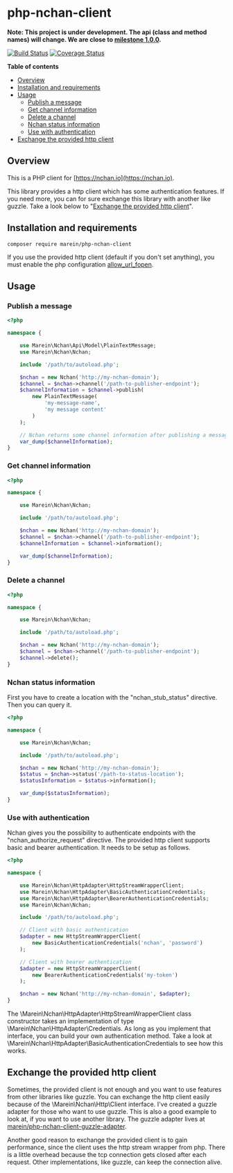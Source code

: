 # php-nchan-client

__Note: This project is under development. The api (class and method names) will change.
We are close to [milestone 1.0.0](https://github.com/marein/php-nchan-client/milestone/1).__

[![Build Status](https://travis-ci.org/marein/php-nchan-client.svg?branch=master)](https://travis-ci.org/marein/php-nchan-client)
[![Coverage Status](https://coveralls.io/repos/github/marein/php-nchan-client/badge.svg?branch=master)](https://coveralls.io/github/marein/php-nchan-client?branch=master)

__Table of contents__

* [Overview](#overview)
* [Installation and requirements](#installation-and-requirements)
* [Usage](#usage)
  * [Publish a message](#publish-a-message)
  * [Get channel information](#get-channel-information)
  * [Delete a channel](#delete-a-channel)
  * [Nchan status information](#nchan-status-information)
  * [Use with authentication](#use-with-authentication)
* [Exchange the provided http client](#exchange-the-provided-http-client)

## Overview

This is a PHP client for [https://nchan.io](https://nchan.io).

This library provides a http client which has some authentication features. If you need more, you can for sure
exchange this library with another like guzzle. Take a look below to
"[Exchange the provided http client](#exchange-the-provided-http-client)".

## Installation and requirements

```
composer require marein/php-nchan-client
```

If you use the provided http client (default if you don't set anything),
you must enable the php configuration
[allow_url_fopen](http://php.net/manual/en/filesystem.configuration.php#ini.allow-url-fopen).

## Usage

### Publish a message

```php
<?php

namespace {

    use Marein\Nchan\Api\Model\PlainTextMessage;
    use Marein\Nchan\Nchan;

    include '/path/to/autoload.php';

    $nchan = new Nchan('http://my-nchan-domain');
    $channel = $nchan->channel('/path-to-publisher-endpoint');
    $channelInformation = $channel->publish(
        new PlainTextMessage(
            'my-message-name',
            'my message content'
        )
    );

    // Nchan returns some channel information after publishing a message.
    var_dump($channelInformation);
}
```

### Get channel information

```php
<?php

namespace {

    use Marein\Nchan\Nchan;

    include '/path/to/autoload.php';

    $nchan = new Nchan('http://my-nchan-domain');
    $channel = $nchan->channel('/path-to-publisher-endpoint');
    $channelInformation = $channel->information();

    var_dump($channelInformation);
}
```

### Delete a channel

```php
<?php

namespace {

    use Marein\Nchan\Nchan;

    include '/path/to/autoload.php';

    $nchan = new Nchan('http://my-nchan-domain');
    $channel = $nchan->channel('/path-to-publisher-endpoint');
    $channel->delete();
}
```

### Nchan status information

First you have to create a location with the "nchan_stub_status" directive. Then you can query it.

```php
<?php

namespace {

    use Marein\Nchan\Nchan;

    include '/path/to/autoload.php';

    $nchan = new Nchan('http://my-nchan-domain');
    $status = $nchan->status('/path-to-status-location');
    $statusInformation = $status->information();

    var_dump($statusInformation);
}
```

### Use with authentication

Nchan gives you the possibility to authenticate endpoints with the "nchan_authorize_request" directive.
The provided http client supports basic and bearer authentication. It needs to be setup as follows.

```php
<?php

namespace {

    use Marein\Nchan\HttpAdapter\HttpStreamWrapperClient;
    use Marein\Nchan\HttpAdapter\BasicAuthenticationCredentials;
    use Marein\Nchan\HttpAdapter\BearerAuthenticationCredentials;
    use Marein\Nchan\Nchan;

    include '/path/to/autoload.php';

    // Client with basic authentication
    $adapter = new HttpStreamWrapperClient(
        new BasicAuthenticationCredentials('nchan', 'password')
    );

    // Client with bearer authentication
    $adapter = new HttpStreamWrapperClient(
        new BearerAuthenticationCredentials('my-token')
    );

    $nchan = new Nchan('http://my-nchan-domain', $adapter);
}
```

The \Marein\Nchan\HttpAdapter\HttpStreamWrapperClient class constructor takes an implementation of type
\Marein\Nchan\HttpAdapter\Credentials. As long as you implement that interface, you can build your own authentication
method. Take a look at \Marein\Nchan\HttpAdapter\BasicAuthenticationCredentials to see how this works.

## Exchange the provided http client

Sometimes, the provided client is not enough and you want to use features from other libraries like guzzle.
You can exchange the http client easily because of the \Marein\Nchan\Http\Client interface. I've created a guzzle adapter
for those who want to use guzzle. This is also a good example to look at, if you want to use another library. The
guzzle adapter lives at
[marein/php-nchan-client-guzzle-adapter](https://github.com/marein/php-nchan-client-guzzle-adapter).

Another good reason to exchange the provided client is to gain performance, since the client uses the http stream wrapper
from php. There is a little overhead because the tcp connection gets closed after each request. Other implementations,
like guzzle, can keep the connection alive.
